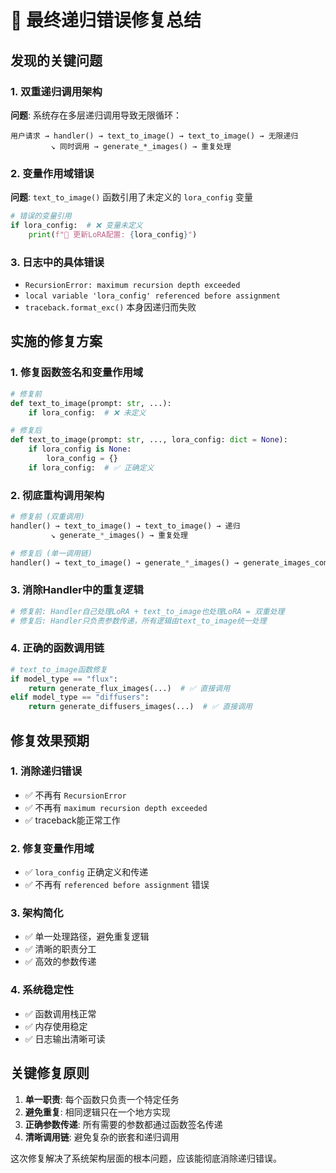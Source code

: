 # 🚨 最终递归错误修复总结

## 发现的关键问题

### 1. 双重递归调用架构 
**问题**: 系统存在多层递归调用导致无限循环：
```
用户请求 → handler() → text_to_image() → text_to_image() → 无限递归
         ↘ 同时调用 → generate_*_images() → 重复处理
```

### 2. 变量作用域错误
**问题**: `text_to_image()` 函数引用了未定义的 `lora_config` 变量
```python
# 错误的变量引用
if lora_config:  # ❌ 变量未定义
    print(f"🎨 更新LoRA配置: {lora_config}")
```

### 3. 日志中的具体错误
- `RecursionError: maximum recursion depth exceeded`
- `local variable 'lora_config' referenced before assignment`
- `traceback.format_exc()` 本身因递归而失败

## 实施的修复方案

### 1. 修复函数签名和变量作用域
```python
# 修复前
def text_to_image(prompt: str, ...):
    if lora_config:  # ❌ 未定义

# 修复后  
def text_to_image(prompt: str, ..., lora_config: dict = None):
    if lora_config is None:
        lora_config = {}
    if lora_config:  # ✅ 正确定义
```

### 2. 彻底重构调用架构
```python
# 修复前 (双重调用)
handler() → text_to_image() → text_to_image() → 递归
         ↘ generate_*_images() → 重复处理

# 修复后 (单一调用链)
handler() → text_to_image() → generate_*_images() → generate_images_common()
```

### 3. 消除Handler中的重复逻辑
```python
# 修复前: Handler自己处理LoRA + text_to_image也处理LoRA = 双重处理
# 修复后: Handler只负责参数传递，所有逻辑由text_to_image统一处理
```

### 4. 正确的函数调用链
```python
# text_to_image函数修复
if model_type == "flux":
    return generate_flux_images(...)  # ✅ 直接调用
elif model_type == "diffusers":
    return generate_diffusers_images(...)  # ✅ 直接调用
```

## 修复效果预期

### 1. 消除递归错误
- ✅ 不再有 `RecursionError`
- ✅ 不再有 `maximum recursion depth exceeded`
- ✅ traceback能正常工作

### 2. 修复变量作用域
- ✅ `lora_config` 正确定义和传递
- ✅ 不再有 `referenced before assignment` 错误

### 3. 架构简化
- ✅ 单一处理路径，避免重复逻辑
- ✅ 清晰的职责分工
- ✅ 高效的参数传递

### 4. 系统稳定性
- ✅ 函数调用栈正常
- ✅ 内存使用稳定
- ✅ 日志输出清晰可读

## 关键修复原则

1. **单一职责**: 每个函数只负责一个特定任务
2. **避免重复**: 相同逻辑只在一个地方实现
3. **正确参数传递**: 所有需要的参数都通过函数签名传递
4. **清晰调用链**: 避免复杂的嵌套和递归调用

这次修复解决了系统架构层面的根本问题，应该能彻底消除递归错误。 